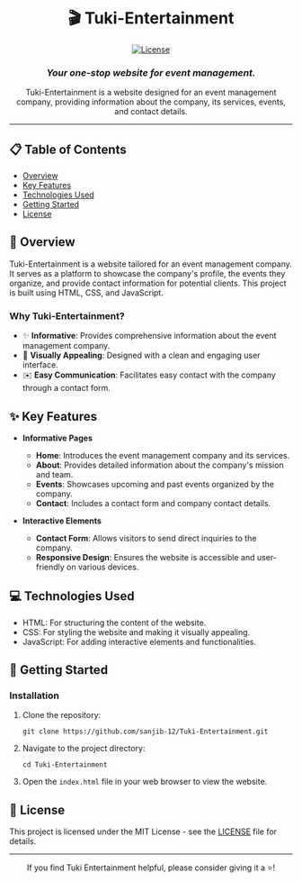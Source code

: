<div align="center">

# 🎬 Tuki-Entertainment

[![License](https://img.shields.io/badge/License-MIT-blue.svg?style=flat-square)](LICENSE)

### *Your one-stop website for event management.*


Tuki-Entertainment is a website designed for an event management company, providing information about the company, its services, events, and contact details.

</div>

---


## 📋 Table of Contents
- [Overview](#-overview)
- [Key Features](#-key-features)
- [Technologies Used](#-technologies-used)
- [Getting Started](#-getting-started)
- [License](#-license)

## 📖 Overview

Tuki-Entertainment is a website tailored for an event management company. It serves as a platform to showcase the company's profile, the events they organize, and provide contact information for potential clients. This project is built using HTML, CSS, and JavaScript.

### Why Tuki-Entertainment?

- ✨ **Informative**: Provides comprehensive information about the event management company.
- 🎨 **Visually Appealing**: Designed with a clean and engaging user interface.
- ✉️ **Easy Communication**: Facilitates easy contact with the company through a contact form.

## ✨ Key Features

- **Informative Pages**
  - **Home**: Introduces the event management company and its services.
  - **About**: Provides detailed information about the company's mission and team.
  - **Events**: Showcases upcoming and past events organized by the company.
  - **Contact**: Includes a contact form and company contact details.

- **Interactive Elements**
  - **Contact Form**: Allows visitors to send direct inquiries to the company.
  - **Responsive Design**: Ensures the website is accessible and user-friendly on various devices.

## 💻 Technologies Used

- HTML: For structuring the content of the website.
- CSS: For styling the website and making it visually appealing.
- JavaScript: For adding interactive elements and functionalities.

## 🚀 Getting Started

### Installation

1.  Clone the repository:
    ```
    git clone https://github.com/sanjib-12/Tuki-Entertainment.git
    ```
2.  Navigate to the project directory:
    ```
    cd Tuki-Entertainment
    ```
3.  Open the `index.html` file in your web browser to view the website.

## 📄 License

This project is licensed under the MIT License - see the [LICENSE](LICENSE) file for details.

---

<div align="center">

If you find Tuki Entertainment helpful, please consider giving it a ⭐️!

</div>